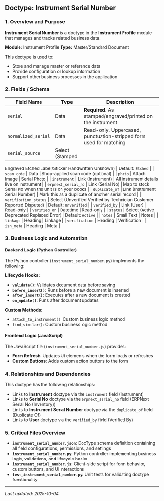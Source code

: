 ## Doctype: Instrument Serial Number

### 1. Overview and Purpose

**Instrument Serial Number** is a doctype in the **Instrument Profile** module that manages and tracks related business data.

**Module:** Instrument Profile
**Type:** Master/Standard Document

This doctype is used to:
- Store and manage master or reference data
- Provide configuration or lookup information
- Support other business processes in the application

### 2. Fields / Schema

| Field Name | Type | Description |
|------------|------|-------------|
| `serial` | Data | **Required**. As stamped/engraved/printed on the instrument |
| `normalized_serial` | Data | Read-only. Uppercased, punctuation-stripped form used for matching |
| `serial_source` | Select (Stamped
Engraved
Etched
Label/Sticker
Handwritten
Unknown) | Default: `Etched` |
| `scan_code` | Data | Shop-applied scan code (optional) |
| `photo` | Attach Image | Serial Photo |
| `instrument` | Link (Instrument) | All instrument details live on Instrument |
| `erpnext_serial_no` | Link (Serial No) | Map to stock Serial No when the unit is on your books |
| `duplicate_of` | Link (Instrument Serial Number) | Mark this as a duplicate of another serial record |
| `verification_status` | Select (Unverified
Verified by Technician
Customer Reported
Disputed) | Default: `Unverified` |
| `verified_by` | Link (User) | Read-only |
| `verified_on` | Datetime | Read-only |
| `status` | Select (Active
Deprecated
Replaced
Error) | Default: `Active` |
| `notes` | Small Text | Notes |
| `linkage` | Heading | Linkage |
| `verification` | Heading | Verification |
| `isn_meta` | Heading | Meta |

### 3. Business Logic and Automation

#### Backend Logic (Python Controller)

The Python controller (`instrument_serial_number.py`) implements the following:

**Lifecycle Hooks:**
- **`validate()`**: Validates document data before saving
- **`before_insert()`**: Runs before a new document is inserted
- **`after_insert()`**: Executes after a new document is created
- **`on_update()`**: Runs after document updates

**Custom Methods:**
- `attach_to_instrument()`: Custom business logic method
- `find_similar()`: Custom business logic method

#### Frontend Logic (JavaScript)

The JavaScript file (`instrument_serial_number.js`) provides:

- **Form Refresh**: Updates UI elements when the form loads or refreshes
- **Custom Buttons**: Adds custom action buttons to the form

### 4. Relationships and Dependencies

This doctype has the following relationships:

- Links to **Instrument** doctype via the `instrument` field (Instrument)
- Links to **Serial No** doctype via the `erpnext_serial_no` field (ERPNext Serial No (Inventory))
- Links to **Instrument Serial Number** doctype via the `duplicate_of` field (Duplicate Of)
- Links to **User** doctype via the `verified_by` field (Verified By)

### 5. Critical Files Overview

- **`instrument_serial_number.json`**: DocType schema definition containing all field configurations, permissions, and settings
- **`instrument_serial_number.py`**: Python controller implementing business logic, validations, and lifecycle hooks
- **`instrument_serial_number.js`**: Client-side script for form behavior, custom buttons, and UI interactions
- **`test_instrument_serial_number.py`**: Unit tests for validating doctype functionality

---

*Last updated: 2025-10-04*
